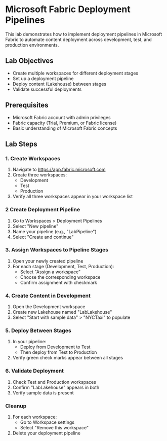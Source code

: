 # Microsoft Fabric Deployment Pipelines 

This lab demonstrates how to implement deployment pipelines in Microsoft Fabric to automate content deployment across development, test, and production environments.

## Lab Objectives

- Create multiple workspaces for different deployment stages
- Set up a deployment pipeline
- Deploy content (Lakehouse) between stages
- Validate successful deployments

## Prerequisites

- Microsoft Fabric account with admin privileges
- Fabric capacity (Trial, Premium, or Fabric license)
- Basic understanding of Microsoft Fabric concepts

## Lab Steps

### 1. Create Workspaces

1. Navigate to https://app.fabric.microsoft.com
2. Create three workspaces:
   - Development
   - Test
   - Production
3. Verify all three workspaces appear in your workspace list

### 2 Create Deployment Pipeline

1. Go to Workspaces > Deployment Pipelines
2. Select "New pipeline"
3. Name your pipeline (e.g., "LabPipeline")
4. Select "Create and continue"

### 3. Assign Workspaces to Pipeline Stages

1. Open your newly created pipeline
2. For each stage (Development, Test, Production):
   - Select "Assign a workspace"
   - Choose the corresponding workspace
   - Confirm assignment with checkmark

### 4. Create Content in Development

1. Open the Development workspace
2. Create new Lakehouse named "LabLakehouse"
3. Select "Start with sample data" > "NYCTaxi" to populate

### 5. Deploy Between Stages

1. In your pipeline:
   - Deploy from Development to Test
   - Then deploy from Test to Production
2. Verify green check marks appear between all stages

### 6. Validate Deployment

1. Check Test and Production workspaces
2. Confirm "LabLakehouse" appears in both
3. Verify sample data is present

### Cleanup

1. For each workspace:
   - Go to Workspace settings
   - Select "Remove this workspace"
2. Delete your deployment pipeline
   
